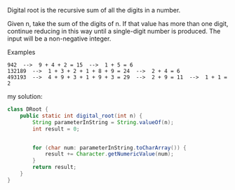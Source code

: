 Digital root is the recursive sum of all the digits in a number.

Given n, take the sum of the digits of n. If that value has more than one digit, continue reducing in this way until a single-digit number is produced. The input will be a non-negative integer.

Examples <br>
````16  -->  1 + 6 = 7
942  -->  9 + 4 + 2 = 15  -->  1 + 5 = 6
132189  -->  1 + 3 + 2 + 1 + 8 + 9 = 24  -->  2 + 4 = 6
493193  -->  4 + 9 + 3 + 1 + 9 + 3 = 29  -->  2 + 9 = 11  -->  1 + 1 = 2
````



my solution: 

````java
class DRoot {
    public static int digital_root(int n) {
        String parameterInString = String.valueOf(n);
        int result = 0;


        for (char num: parameterInString.toCharArray()) {
            result += Character.getNumericValue(num);
        }
        return result;
    }
}
````